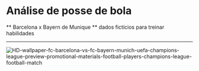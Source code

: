 # Análise de posse de bola #
** Barcelona x Bayern de Munique ** 
dados fictícios para treinar habilidades 
*********************************************
![HD-wallpaper-fc-barcelona-vs-fc-bayern-munich-uefa-champions-league-preview-promotional-materials-football-players-champions-league-football-match](https://github.com/jeancarlosde-lima/pocession_balll/assets/110063438/676ff075-f3e5-4df6-983b-ce29f8cb8672)
